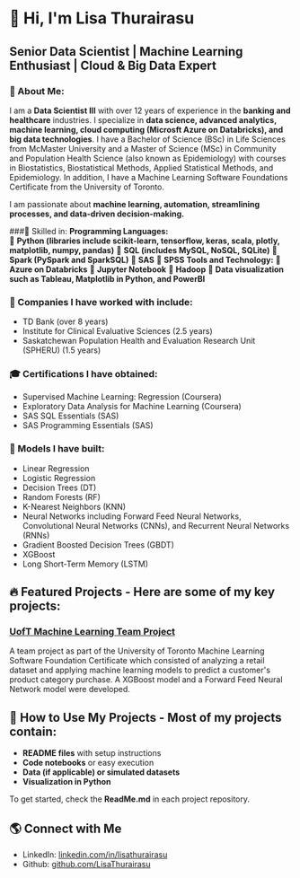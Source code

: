 # 👋 Hi, I'm Lisa Thurairasu
## Senior Data Scientist | Machine Learning Enthusiast | Cloud & Big Data Expert

### 🎉 About Me:
I am a **Data Scientist III** with over 12 years of experience in the **banking and healthcare** industries. I specialize in **data science, advanced analytics, machine learning, cloud computing (Microsft Azure on Databricks), and big data technologies**. I have a Bachelor of Science (BSc) in Life Sciences from McMaster University and a Master of Science (MSc) in Community and Population Health Science (also known as Epidemiology) with courses in Biostatistics, Biostatistical Methods, Applied Statistical Methods, and Epidemiology. In addition, I have a Machine Learning Software Foundations Certificate from the University of Toronto.

I am passionate about **machine learning, automation, streamlining processes, and data-driven decision-making.**

###📝 Skilled in:
**Programming Languages:** <br/>
 🔹 **Python (libraries include scikit-learn, tensorflow, keras, scala, plotly, matplotlib, numpy, pandas)**
 🔹 **SQL (includes MySQL, NoSQL, SQLite)**
 🔹 **Spark (PySpark and SparkSQL)**
 🔹 **SAS**
 🔹 **SPSS**
**Tools and Technology:**
🔹 **Azure on Databricks**
🔹 **Jupyter Notebook**
🔹 **Hadoop**
🔹 **Data visualization such as Tableau, Matplotlib in Python, and PowerBI**

### **🏢 Companies I have worked with include:**
- TD Bank (over 8 years)
- Institute for Clinical Evaluative Sciences (2.5 years)
- Saskatchewan Population Health and Evaluation Research Unit (SPHERU) (1.5 years)

### **🎓 Certifications I have obtained:**
- Supervised Machine Learning: Regression (Coursera)
- Exploratory Data Analysis for Machine Learning (Coursera)
- SAS SQL Essentials (SAS)
- SAS Programming Essentials (SAS)

### **📝 Models I have built:**
- Linear Regression
- Logistic Regression
- Decision Trees (DT)
- Random Forests (RF)
- K-Nearest Neighbors (KNN)
- Neural Networks including Forward Feed Neural Networks, Convolutional Neural Networks (CNNs), and Recurrent Neural Networks (RNNs)
- Gradient Boosted Decision Trees (GBDT)
- XGBoost
- Long Short-Term Memory (LSTM)

## 🔥 Featured Projects - Here are some of my key projects:

### **[UofT Machine Learning Team Project](https://github.com/Retail_Sales)**
A team project as part of the University of Toronto Machine Learning Software Foundation Certificate which consisted of analyzing a retail dataset and applying machine learning models to predict a customer's product category purchase. A XGBoost model and a Forward Feed Neural Network model were developed.

## 🚀 How to Use My Projects - Most of my projects contain:
- **README files** with setup instructions
- **Code notebooks** or easy execution
- **Data (if applicable) or simulated datasets**
- **Visualization in Python**

To get started, check the **ReadMe.md** in each project repository.

## 🌎 Connect with Me
- LinkedIn: [linkedin.com/in/lisathurairasu](https://linkedin.com/in/lisathurairasu)
- Github: [github.com/LisaThurairasu](https://github.com/lthurair/LisaThurairasu)


